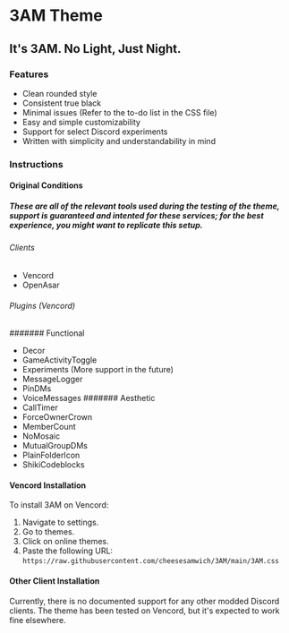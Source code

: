 # 3AM Theme
## It's 3AM. No Light, Just Night.

### Features

- Clean rounded style
- Consistent true black
- Minimal issues (Refer to the to-do list in the CSS file)
- Easy and simple customizability
- Support for select Discord experiments
- Written with simplicity and understandability in mind

### Instructions

#### Original Conditions
##### These are all of the relevant tools used during the testing of the theme, support is guaranteed and intented for these services; for the best experience, you might want to replicate this setup.
###### Clients
- Vencord
- OpenAsar
###### Plugins (Vencord)

####### Functional
- Decor
- GameActivityToggle
- Experiments (More support in the future)
- MessageLogger
- PinDMs
- VoiceMessages
####### Aesthetic
- CallTimer
- ForceOwnerCrown
- MemberCount
- NoMosaic
- MutualGroupDMs
- PlainFolderIcon
- ShikiCodeblocks

#### Vencord Installation

To install 3AM on Vencord:
1. Navigate to settings.
2. Go to themes.
3. Click on online themes.
4. Paste the following URL: `https://raw.githubusercontent.com/cheesesamwich/3AM/main/3AM.css`


#### Other Client Installation

Currently, there is no documented support for any other modded Discord clients. The theme has been tested on Vencord, but it's expected to work fine elsewhere.

